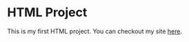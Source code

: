 # HTML Project

This is my first HTML project.
You can checkout my site [here](https://p-retrover.github.io/HTML-one-page-project/).